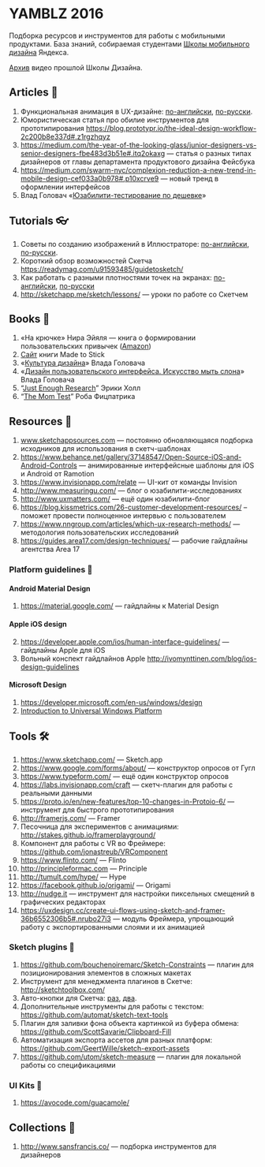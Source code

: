 # YAMBLZ 2016

Подборка ресурсов и инструментов для работы с мобильными продуктами. База знаний, собираемая студентами [Школы мобильного дизайна](https://academy.yandex.ru/events/design/msk-2016/) Яндекса.

[Архив](https://www.youtube.com/watch?v=09Etl7xMN_c&list=PLLkvpHo_HuBMU_fM4v-VS5VbUi9QuKyDR) видео прошлой Школы Дизайна.

## Articles 📖

1. Функциональная анимация в UX-дизайне: [по-английски](https://uxplanet.org/functional-animation-in-ux-design-what-makes-a-good-transition-d6e7b4344e5e#.r3fwirri4), [по-русски](https://habrahabr.ru/post/306348/).
2. Юмористическая статья про обилие инструментов для прототипирования https://blog.prototypr.io/the-ideal-design-workflow-2c200b8e337d#.z1rgzhqyz
3. https://medium.com/the-year-of-the-looking-glass/junior-designers-vs-senior-designers-fbe483d3b51e#.itq2okaxg — статья о разных типах дизайнеров от главы департамента продуктового дизайна Фейсбука
4. https://medium.com/swarm-nyc/complexion-reduction-a-new-trend-in-mobile-design-cef033a0b978#.p10xcrve9 — новый тренд в оформлении интерфейсов
5. Влад Головач «[Юзабилити-тестирование по дешевке](https://medium.com/usethics-doc/%D1%8E%D0%B7%D0%B0%D0%B1%D0%B8%D0%BB%D0%B8%D1%82%D0%B8-%D1%82%D0%B5%D1%81%D1%82%D0%B8%D1%80%D0%BE%D0%B2%D0%B0%D0%BD%D0%B8%D0%B5-%D0%BF%D0%BE-%D0%B4%D0%B5%D1%88%D0%B5%D0%B2%D0%BA%D0%B5-2e853250960f)»

## Tutorials 👓

1. Советы по созданию изображений в Иллюстраторе: [по-английски](http://design.tutsplus.com/tutorials/how-to-create-pixel-perfect-artwork-using-adobe-illustrator--cms-23907), [по-русски](http://design.tutsplus.com/tutorials/how-to-create-pixel-perfect-artwork-using-adobe-illustrator--cms-23907).
2. Короткий обзор возможностей Скетча https://readymag.com/u91593485/guidetosketch/
3. Как работать с разными плотностями точек на экранах: [по-английски](http://sebastien-gabriel.com/designers-guide-to-dpi/), [по-русски](https://habrahabr.ru/post/237931/)
4. http://sketchapp.me/sketch/lessons/ — уроки по работе со Скетчем

## Books 📕

1. «На крючке» Нира Эйяля — книга о формировании пользовательских привычек ([Amazon](https://www.amazon.com/Hooked-How-Build-Habit-Forming-Products-ebook/dp/B00HJ4A43S#navbar))
2. [Сайт](http://heathbrothers.com/books/made-to-stick/) книги Made to Stick
3. «[Культура дизайна](http://designculture.exmachina.ru/)» Влада Головача
4. «[Дизайн пользовательского интерфейса. Искусство мыть слона](http://uibook2.usethics.ru/)» Влада Головача
5. “[Just Enough Research](https://abookapart.com/products/just-enough-research)” Эрики Холл
6. “[The Mom Test](http://momtestbook.com/)” Роба Фицпатрика

## Resources 🍋

1. www.sketchappsources.com — постоянно обновляющаяся подборка исходников для использования в скетч-шаблонах
2. https://www.behance.net/gallery/37148547/Open-Source-iOS-and-Android-Controls — анимированные интерфейсные шаблоны для iOS и Android от Ramotion
3. https://www.invisionapp.com/relate — UI-кит от команды Invision
4. http://www.measuringu.com/ — блог о юзабилити-исследованиях
5. http://www.uxmatters.com/ — ещё один юзабилити-блог
6. https://blog.kissmetrics.com/26-customer-development-resources/ – поможет провести полноценное интервью с пользователем
7. https://www.nngroup.com/articles/which-ux-research-methods/ — методология пользовательских исследований
8. https://guides.area17.com/design-techniques/ — рабочие гайдлайны агентства Area 17

### Platform guidelines 🏀

#### Android Material Design
1. https://material.google.com/ — гайдлайны к Material Design

#### Apple iOS design
2. https://developer.apple.com/ios/human-interface-guidelines/ — гайдлайны Apple для iOS
3. Вольный конспект гайдлайнов Apple http://ivomynttinen.com/blog/ios-design-guidelines

#### Microsoft Design
1. https://developer.microsoft.com/en-us/windows/design
2. [Introduction to Universal Windows Platform](https://msdn.microsoft.com/en-us/windows/uwp/layout/design-and-ui-intro)

## Tools 🛠

1. https://www.sketchapp.com/ — Sketch.app
2. https://www.google.com/forms/about/ — конструктор опросов от Гугл
3. https://www.typeform.com/ — ещё один конструктор опросов
4. https://labs.invisionapp.com/craft — скетч-плагин для работы с реальными данными
5. https://proto.io/en/new-features/top-10-changes-in-Protoio-6/ — инструмент для быстрого прототипирования
6. http://framerjs.com/ — Framer
7. Песочница для экспериментов с анимациями: http://stakes.github.io/framerplayground/
8. Компонент для работы с VR во Фреймере: https://github.com/jonastreub/VRComponent
9. https://www.flinto.com/ — Flinto
10. http://principleformac.com — Principle
11. http://tumult.com/hype/ — Hype
12. https://facebook.github.io/origami/ — Origami
13. http://nudge.it — инструмент для настройки пиксельных смещений в графических редакторах
14. https://uxdesign.cc/create-ui-flows-using-sketch-and-framer-36b6552306b5#.nrubo27i3 — модуль Фреймера, упрощающий работу с экспортированными слоями и их анимацией

### Sketch plugins 💎

1. https://github.com/bouchenoiremarc/Sketch-Constraints — плагин для позиционирования элементов в сложных макетах
2. Инструмент для менеджмента плагинов в Скетче: http://sketchtoolbox.com/
3. Авто-кнопки для Скетча: [раз](https://github.com/kenmoore/sketch-relabel-button), [два](https://github.com/fuggfuggfugg/sketch-dynamic-button-3.5).
4. Дополнительные инструменты для работы с текстом: https://github.com/automat/sketch-text-tools 
5. Плагин для заливки фона объекта картинкой из буфера обмена: https://github.com/ScottSavarie/Clipboard-Fill
6. Автоматизация экспорта ассетов для разных платформ: https://github.com/GeertWille/sketch-export-assets
7. https://github.com/utom/sketch-measure — плагин для локальной работы со спецификациями

### UI Kits 🍉

1. https://avocode.com/guacamole/

## Collections 🍿

1. http://www.sansfrancis.co/ — подборка инструментов для дизайнеров